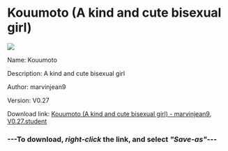 # Kouumoto (A kind and cute bisexual girl)

<img src = "https://raw.githubusercontent.com/Arbiter1223/Koukou-Gurashi-Custom-Students/master/Students/Files/Kouumoto%20(A%20kind%20and%20cute%20bisexual%20girl).png">

Name: Kouumoto

Description: A kind and cute bisexual girl

Author: marvinjean9

Version: V0.27

Download link: <a href="https://raw.githubusercontent.com/Arbiter1223/Koukou-Gurashi-Custom-Students/master/Students/Files/Kouumoto%20(A%20kind%20and%20cute%20bisexual%20girl)%20-%20marvinjean9%2C%20V0.27.student">Kouumoto (A kind and cute bisexual girl) - marvinjean9, V0.27.student</a>

### ---**To download, _right-click_ the link, and select _"Save-as"_**---


